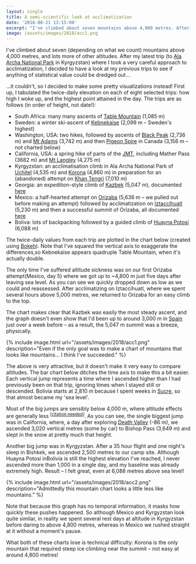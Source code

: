```yaml
---
layout: single
title: A semi-scientific look at acclimatization
date: '2018-08-21 13:15:00'
excerpt: "I've climbed about seven mountains above 4,000 metres. After my latest trip to Kyrgyzstan, where I took a very careful approach to acclimatization, I decided to have a look at my previous trips to see if anything of statistical value could be dredged out..."
image: /assets/images/2018/acc1.png
---
```


I've climbed about seven (depending on what we count) mountains above 4,000 metres, and lots more of other altitudes. After my latest trip (to [Ala Archa National Park](https://en.wikipedia.org/wiki/Ala_Archa_National_Park) in Kyrgyzstan) where I took a very careful approach to acclimatization, I decided to have a look at my previous trips to see if anything of statistical value could be dredged out...

...it couldn't, so I decided to make some pretty visualizations instead! First up, I tabulated the twice-daily elevation on each of eight selected trips: how high I woke up, and the highest point attained in the day. The trips are as follows (in order of height, not date!):

 * South Africa: many many ascents of [Table Mountain](https://en.wikipedia.org/wiki/Table_Mountain) (1,085 m)
 * Sweden: a winter ski-ascent of [Kebnekaise](https://en.wikipedia.org/wiki/Kebnekaise) (2,099 m – Sweden's highest)
 * Washington, USA: two hikes, followed by ascents of [Black Peak](https://en.wikipedia.org/wiki/Black_Peak_(Washington))  (2,736 m) and [Mt Adams](https://en.wikipedia.org/wiki/Mount_Adams_(Washington)) (3,742 m) and then [Pigeon Spire](https://en.wikipedia.org/wiki/Pigeon_Spire) in Canada (3,156 m – not charted below)
 * California, USA: a spring hike of parts of the [JMT](https://en.wikipedia.org/wiki/John_Muir_Trail), including Mather Pass (3682 m) and [Mt Langley](https://en.wikipedia.org/wiki/Mount_Langley) (4,275 m)
 * Kyrgyzstan: an acclimatisation climb in Ala Archa National Park of [Uchitel](http://www.ericandtaylor.com/climbing-peak-uchitel/) (4,535 m) and [Korona](http://www.tuncfindik.com/kirgizistan-ala-archa-daglari-korona-peak-4800m-cikisi/) (4,860 m) in preparation for an (abandoned) attempt on [Khan Tengri](https://en.wikipedia.org/wiki/Khan_Tengri) (7,010 m)
 * Georgia: an expedition-style climb of [Kazbek](https://en.wikipedia.org/wiki/Mount_Kazbek) (5,047 m), documented [here](https://rdrn.me/summer-in-europe/)
 * Mexico: a half-hearted attempt on [Orizaba](https://en.wikipedia.org/wiki/Pico_de_Orizaba) (5,636 m – we pulled out
   before making an attempt) followed by acclimatization on [Iztaccíhuatl](https://en.wikipedia.org/wiki/Iztaccihuatl) (5,230 m) and then a successful summit of Orizaba, all documented [here](https://rdrn.me/primero-somos-tontos/)
 * Boliva: lots of backpacking followed by a guided climb of [Huayna Potosí](https://en.wikipedia.org/wiki/Huayna_Potos%C3%AD) (6,088 m)

The twice-daily values from each trip are plotted in the chart below (created using [Bokeh](https://bokeh.pydata.org/en/latest/)). Note that I've squared the vertical axis to exaggerate the differences,so Kebnekaise appears quadruple Table Mountain, when it's actually double.

The only time I've suffered altitude sickness was on our first Orizaba attempt(Mexico, day 5) where we got up to ~4,800 m just five days after leaving sea level. As you can see we quickly dropped down as low as we could and reassessed. After acclimatizing on Iztaccíhuatl, where we spent several hours above 5,000 metres, we returned to Orizaba for an easy climb to the top.

The chart makes clear that Kazbek was easily the most steady ascent, and the graph doesn't even show that I'd been up to around 3,000 m in [Spain](https://en.wikipedia.org/wiki/GR_11_(Spain)) just over a week before – as a result, the 5,047 m summit was a breeze, physically.

{% include image.html url="/assets/images/2018/acc1.png" description="Even if the only goal was to make a chart of mountains that looks like mountains... I think I've succeeded." %}

The above is very attractive, but it doesn't make it very easy to compare altitudes. The bar chart below ditches the time axis to make this a bit easier. Each vertical jump represents a time where I ascended higher than I had previously been on that trip, ignoring times when I stayed still or descended. Bolivia starts at 2,810 m because I spent weeks in [Sucre](https://en.wikipedia.org/wiki/Sucre), so that almost became my 'sea level'.

Most of the big jumps are sensibly below 4,000 m, where altitude effects are generally less <sup>[[citation needed](https://en.wikipedia.org/wiki/Altitude_sickness)]</sup>. As you can see, the single biggest jump was in California, where, a day after exploring [Death Valley](https://en.wikipedia.org/wiki/Death_valley) (-86 m), we ascended 3,020 vertical metres (some by car) to Bishop Pass (3,649 m) and slept in the snow at pretty much that height.

Another big jump was in Kyrgyzstan. After a 35 hour flight and one night's sleep in Bishkek, we ascended 2,500 metres to our camp site. Although Huayna Potosí inBolivia is still the highest elevation I've reached, I never ascended more than 1,000 in a single day, and my baseline was already extremely high. Result – I felt great, even at 6,088 metres above sea level!

{% include image.html url="/assets/images/2018/acc2.png" description="Admittedly this mountain chart looks a little less like mountains." %}

Note that because this graph has no temporal information, it masks how quickly these pushes happened. So although Mexico and Kyrgyzstan look quite similar, in reality we spent several rest days at altitude in Kyrgyzstan before daring to above 4,800 metres, whereas in Mexico we rushed straight at it without a moment's pause.

What both of these charts lose is technical difficulty: Korona is the only mountain that required steep ice climbing near the summit – not easy at around 4,800 metres!
